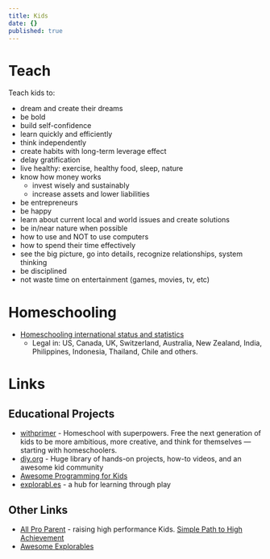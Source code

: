 ```yaml
---
title: Kids
date: {}
published: true
---
```


# Teach

Teach kids to:

- dream and create their dreams
- be bold
- build self-confidence
- learn quickly and efficiently
- think independently
- create habits with long-term leverage effect
- delay gratification
- live healthy: exercise, healthy food, sleep, nature
- know how money works
  - invest wisely and sustainably
  - increase assets and lower liabilities
- be entrepreneurs
- be happy
- learn about current local and world issues and create solutions
- be in/near nature when possible
- how to use and NOT to use computers
- how to spend their time effectively
- see the big picture, go into details, recognize relationships, system thinking
- be disciplined
- not waste time on entertainment (games, movies, tv, etc)

# Homeschooling

* [Homeschooling international status and statistics](https://en.wikipedia.org/wiki/Homeschooling_international_status_and_statistics)
  * Legal in: US, Canada, UK, Switzerland, Australia, New Zealand, India, Philippines, Indonesia, Thailand, Chile and others.

# Links

## Educational Projects
* [withprimer](https://www.withprimer.com/) - Homeschool with superpowers. Free the next generation of kids to be more ambitious, more creative, and think for themselves — starting with homeschoolers.
* [diy.org](https://diy.org/) - Huge library of hands-on projects, how-to videos, and an awesome kid community
* [Awesome Programming for Kids](https://github.com/HollyAdele/awesome-programming-for-kids#readme)
* [explorabl.es](https://explorabl.es/) - a hub for learning through play

## Other Links
* [All Pro Parent](http://www.allproparent.com/) - raising high performance Kids. [Simple Path to High Achievement](https://www.allproparent.com/simple-path-to-high-achievement/)
* [Awesome Explorables](https://github.com/sp4ke/awesome-explorables)
